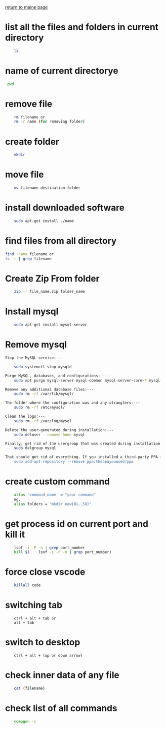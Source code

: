 [return to maine page](../readme.md)

# list all the files and folders in current directory

```bash
    ls
```

# name of current directorye

```bash
 pwd
```

# remove file

```bash
    rm filename or
    rm -r name (for removing folder)
```

# create folder

```bash
    mkdir
```

# move file

```bash
    mv filename destination-folder
```

# install downloaded software

```bash
    sudo apt-get install ./name
```

# find files from all directory

```bash
find -name filename or
ls -r | grep filename
```

# Create Zip From folder

```bash
    zip -r file_name.zip folder_name
```

# Install mysql

```bash
    sudo apt-get install mysql-server
```

# Remove mysql

```bash
Stop the MySQL service:---

    sudo systemctl stop mysqld

Purge MySQL, databases, and configurations: ---
    sudo apt purge mysql-server mysql-common mysql-server-core-* mysql-client-core-*

Remove any additional database files:---
    sudo rm -rf /var/lib/mysql/

The folder where the configuration was and any stranglers:---
    sudo rm -rf /etc/mysql/

Clean the logs:---
    sudo rm -rf /var/log/mysql

Delete the user-generated during installation:---
    sudo deluser --remove-home mysql

Finally, get rid of the usergroup that was created during installation:---
    sudo delgroup mysql

That should get rid of everything. If you installed a third-party PPA in order to install MySQL then you'll need to remove that.---
    sudo add-apt-repository --remove ppa:theppayouused/ppa

```

# create custom command

```bash
    alias 'command_name' = "your command"
    eg.
    alias folders = "mkdir new{01..50}"
```

# get process id on current port and kill it

```bash
    lsof -i -P -n | grep port_number
    kill $(    lsof -i -P -n | grep port_number)

```

# force close vscode

```bash
    killall code
```

# switching tab

```
    ctrl + alt + tab or
    alt + tab
```

# switch to desktop

```
    ctrl + alt + (up or down arrow)
```
# check inner data of any file
```bash
    cat (filename)
```
# check list of all commands
```bash
    compgen -c
```
